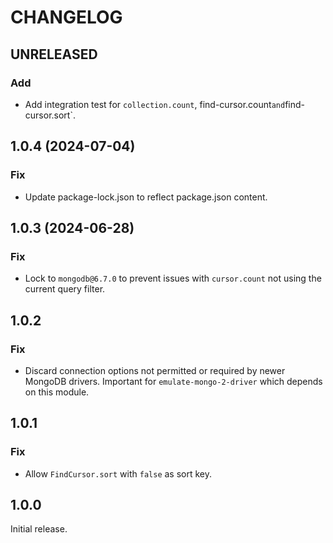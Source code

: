 # CHANGELOG

## UNRELEASED

### Add

* Add integration test for `collection.count`, find-cursor.count` and `find-cursor.sort`.

## 1.0.4 (2024-07-04)

### Fix

* Update package-lock.json to reflect package.json content.

## 1.0.3 (2024-06-28)

### Fix

* Lock to `mongodb@6.7.0` to prevent issues with `cursor.count` not using the current query filter.

## 1.0.2

### Fix

* Discard connection options not permitted or required by newer MongoDB drivers. Important for `emulate-mongo-2-driver` which depends on this module.

## 1.0.1

### Fix

* Allow `FindCursor.sort` with `false` as sort key.

## 1.0.0

Initial release.
